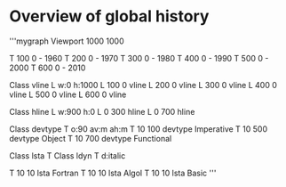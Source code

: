 # Overview of global history

'''mygraph
Viewport 1000 1000

T 100 0 - 1960 
T 200 0 - 1970 
T 300 0 - 1980 
T 400 0 - 1990 
T 500 0 - 2000 
T 600 0 - 2010

Class vline L w:0 h:1000
L 100 0 vline
L 200 0 vline
L 300 0 vline
L 400 0 vline
L 500 0 vline
L 600 0 vline

Class hline L w:900 h:0
L 0 300 hline
L 0 700 hline

Class devtype T o:90 av:m ah:m
T 10 100 devtype Imperative
T 10 500 devtype Object
T 10 700 devtype Functional

Class lsta T 
Class ldyn T d:italic

T 10 10 lsta Fortran
T 10 10 lsta Algol
T 10 10 lsta Basic
'''
